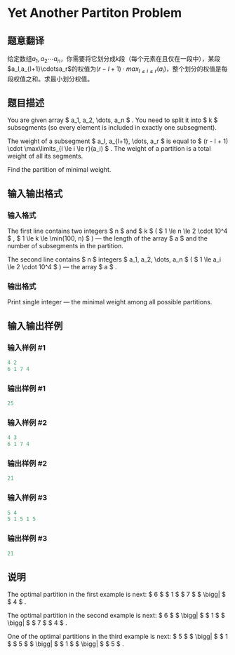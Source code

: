 # Yet Another Partiton Problem

## 题意翻译

给定数组$a_1,a_2\cdots a_n$，你需要将它划分成$k$段（每个元素在且仅在一段中），某段$a_l,a_{l+1}\cdotsa_r$的权值为$(r-l+1)\cdot max_{l\le i \le r}(a_i)$，整个划分的权值是每段权值之和。求最小划分权值。

## 题目描述

You are given array $ a_1, a_2, \dots, a_n $ . You need to split it into $ k $ subsegments (so every element is included in exactly one subsegment).

The weight of a subsegment $ a_l, a_{l+1}, \dots, a_r $ is equal to $ (r - l + 1) \cdot \max\limits_{l \le i \le r}(a_i) $ . The weight of a partition is a total weight of all its segments.

Find the partition of minimal weight.

## 输入输出格式

### 输入格式

The first line contains two integers $ n $ and $ k $ ( $ 1 \le n \le 2 \cdot 10^4 $ , $ 1 \le k \le \min(100, n) $ ) — the length of the array $ a $ and the number of subsegments in the partition.

The second line contains $ n $ integers $ a_1, a_2, \dots, a_n $ ( $ 1 \le a_i \le 2 \cdot 10^4 $ ) — the array $ a $ .

### 输出格式

Print single integer — the minimal weight among all possible partitions.

## 输入输出样例

### 输入样例 #1

```cpp
4 2
6 1 7 4

```
### 输出样例 #1

```cpp
25

```
### 输入样例 #2

```cpp
4 3
6 1 7 4

```
### 输出样例 #2

```cpp
21

```
### 输入样例 #3

```cpp
5 4
5 1 5 1 5

```
### 输出样例 #3

```cpp
21

```
## 说明

The optimal partition in the first example is next: $ 6 $ $ 1 $ $ 7 $ $ \bigg| $ $ 4 $ .

The optimal partition in the second example is next: $ 6 $ $ \bigg| $ $ 1 $ $ \bigg| $ $ 7 $ $ 4 $ .

One of the optimal partitions in the third example is next: $ 5 $ $ \bigg| $ $ 1 $ $ 5 $ $ \bigg| $ $ 1 $ $ \bigg| $ $ 5 $ .

